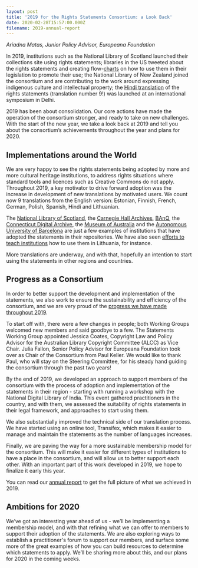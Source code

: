 ```yaml
---
layout: post
title: '2019 for the Rights Statements Consortium: a Look Back'
date: 2020-02-28T15:57:00.000Z
filename: 2019-annual-report
---
```

*Ariadna Matas, Junior Policy Advisor, Europeana Foundation*

In 2019, institutions such as the National Library of Scotland launched their collections site using rights statements; libraries in the US tweeted about the rights statements and creating flow-[](http://z.umn.edu/rightsreview)[charts](http://z.umn.edu/rightsreview) on how to use them in their legislation to promote their use; the National Library of New Zealand joined the consortium and are contributing to the work around expressing indigenous culture and intellectual property; the [Hindi translation](https://rightsstatements.org/page/1.0/?language=hi) of the rights statements (translation number 9!) was launched at an international symposium in Delhi.

2019 has been about consolidation. Our core actions have made the operation of the consortium stronger, and ready to take on new challenges. With the start of the new year, we take a look back at 2019 and tell you about the consortium’s achievements throughout the year and plans for 2020.

## Implementations around the World

We are very happy to see the rights statements being adopted by more and more cultural heritage institutions, to address rights situations where standard tools and licences such as Creative Commons do not apply. Throughout 2019, a key motivator to drive forward adoption was the increase in development of new translations by motivated users. We count now 9 translations from the English version: Estonian, Finnish, French, German, Polish, Spanish, Hindi and Lithuanian.

The [National Library of Scotland](https://data.nls.uk/about/rights/), the [Carnegie Hall Archives](https://collections.carnegiehall.org/Package/2RRM1TCQ59IQ#/SearchResult&ALID=2RRM1TCQ59IQ&VBID=2RRMLJ4PA8CQ&POPUPPN=1&POPUPIID=2RRM1TJN2YWS), [BAnQ](https://www.banq.qc.ca/a_propos_banq/salle_de_presse/communiques_de_presse/communique.html?c_id=0d7c74ff-0f1a-4630-b8ab-653a0214c2d6&an=2019), the [Connecticut Digital Archive](https://confluence.uconn.edu/display/CTDA/CTDA+Standardized+Rights+Statements+Resource+Guide), the [Museum of Australia](https://trove.nla.gov.au/work/234377987?q=rightsstatements&l-format=Object&c=picture&versionId=259282936) and the [Autonomous University of Barcelona](https://ddd.uab.cat/record/40655) are just a few examples of institutions that have adopted the statements in their repositories. We have also seen [efforts to teach institutions](https://pro.europeana.eu/post/how-lithuania-gamified-learning-about-copyright-and-rights-statements-for-cultural-heritage) how to use them in Lithuania, for instance.

More translations are underway, and with that, hopefully an intention to start using the statements in other regions and countries.

## Progress as a Consortium

In order to better support the development and implementation of the statements, we also work to ensure the sustainability and efficiency of the consortium, and we are very proud of the [progress we have made throughout 2019](https://rightsstatements.org/en/2019/08/work-plan.html). 

To start off with, there were a few changes in people; both Working Groups welcomed new members and said goodbye to a few. The Statements Working Group appointed Jessica Coates, Copyright Law and Policy Advisor for the Australian Library Copyright Committee (ALCC) as Vice Chair. Julia Fallon, Senior Policy Advisor for Europeana Foundation took over as Chair of the Consortium from Paul Keller. We would like to thank Paul, who will stay on the Steering Committee, for his steady hand guiding the consortium through the past two years!

By the end of 2019, we developed an approach to support members of the consortium with the process of adoption and implementation of the statements in their region - starting with running a workshop with the National Digital Library of India. This event gathered practitioners in the country, and with them, we assessed the suitability of rights statements in their legal framework, and approaches to start using them.

We also substantially improved the technical side of our translation process. We have started using an online tool, Transifex, which makes it easier to manage and maintain the statements as the number of languages increases.

Finally, we are paving the way for a more sustainable membership model for the consortium. This will make it easier for different types of institutions to have a place in the consortium, and will allow us to better support each other. With an important part of this work developed in 2019, we hope to finalize it early this year.

You can read our [annual report](https://drive.google.com/a/europeana.eu/file/d/1YqAaX8GgZQfqOjY8yFDuUoQqpOuw_j1p/view?usp=sharing) to get the full picture of what we achieved in 2019.

## Ambitions for 2020

We’ve got an interesting year ahead of us - we’ll be implementing a membership model, and with that refining what we can offer to members to support their adoption of the statements. We are also exploring ways to establish a practitioner's forum to support our members, and surface some more of the great examples of how you can build resources to determine which statements to apply. We’ll be sharing more about this, and our plans for 2020 in the coming weeks.
